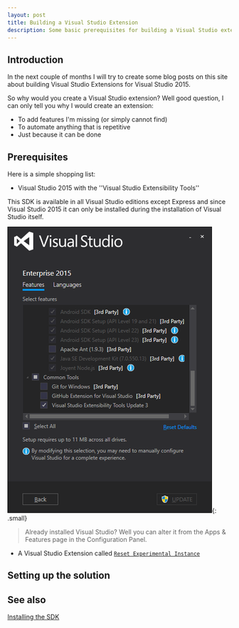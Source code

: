 ```yaml
---
layout: post
title: Building a Visual Studio Extension
description: Some basic prerequisites for building a Visual Studio extension
---
```




## Introduction
In the next couple of months I will try to create some blog posts on this site about building Visual Studio Extensions for Visual Studio 2015.

So why would you create a Visual Studio extension? Well good question, I can only tell you why I would create an extension:

- To add features I'm missing (or simply cannot find)
- To automate anything that is repetitive
- Just because it can be done 

## Prerequisites

Here is a simple shopping list:

- Visual Studio 2015 with the ''Visual Studio Extensibility Tools''

This SDK is available in all Visual Studio editions except Express and since Visual Studio 2015 it can only be installed during the installation of Visual Studio itself.

![alt text][vs-setup]{: .small}

> Already installed Visual Studio? Well you can alter it from the Apps & Features page in the Configuration Panel.

- A Visual Studio Extension called [`Reset Experimental Instance`](https://visualstudiogallery.msdn.microsoft.com/ca73dffb-0ab4-4b94-a45a-f288112120a3)

## Setting up the solution


## See also
[Installing the SDK](https://msdn.microsoft.com/en-us/library/mt683786.aspx)

[vs-setup]: /images/2016-10-01-Building-A-Visual-Studio-Extension/setup.png "Visual Studio Setup"